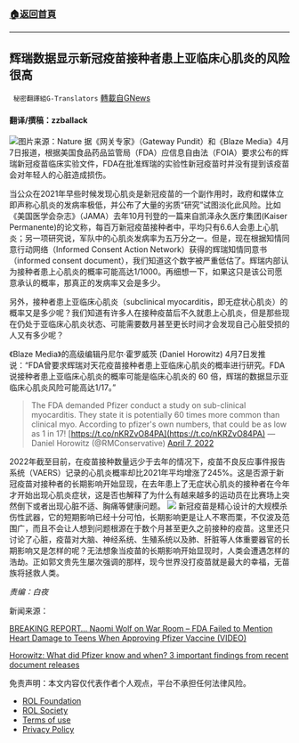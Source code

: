 ###  [:house:返回首頁](https://github.com/ourhimalayas/txt)
---


## 辉瑞数据显示新冠疫苗接种者患上亚临床心肌炎的风险很高
` 秘密翻譯組G-Translators` [轉載自GNews](https://gnews.org/zh-hans/2312673/)

#### 翻译/撰稿：zzballack
![](https://assets.gnews.org/wp-content/uploads/2022/04/image-876.png)图片来源：Nature
据《网关专家》（Gateway Pundit）和《Blaze Media》4月7日报道，根据美国食品药品监管局（FDA）应信息自由法（FOIA）要求公布的辉瑞新冠疫苗临床实验文件，FDA在批准辉瑞的实验性新冠疫苗时并没有提到该疫苗会对年轻人的心脏造成损伤。

当公众在2021年早些时候发现心肌炎是新冠疫苗的一个副作用时，政府和媒体立即声称心肌炎的发病率极低，并公布了大量的劣质“研究”试图淡化此风险。比如《美国医学会杂志》（JAMA）去年10月刊登的一篇来自凯泽永久医疗集团(Kaiser Permanente)的论文称，每百万新冠疫苗接种者中，平均只有6.6人会患上心肌炎；另一项研究说，军队中的心肌炎发病率为五万分之一。但是，现在根据知情同意行动网络（Informed Consent Action Network）获得的辉瑞知情同意书（informed consent document），我们知道这个数字被严重低估了。辉瑞内部认为接种者患上心肌炎的概率可能高达1/1000。再细想一下，如果这只是该公司愿意承认的概率，那真正的发病率又会是多少。

另外，接种者患上亚临床心肌炎（subclinical myocarditis，即无症状心肌炎）的概率又是多少呢？我们知道有许多人在接种疫苗后不久就患上心肌炎，但是那些现在仍处于亚临床心肌炎状态、可能需要数月甚至更长时间才会发现自己心脏受损的人又有多少呢？

《Blaze Media》的高级编辑丹尼尔·霍罗威茨 (Daniel Horowitz) 4月7日发推说：“FDA曾要求辉瑞对天花疫苗接种者患上亚临床心肌炎的概率进行研究。FDA说接种者患上亚临床心肌炎的概率可能是临床心肌炎的 60 倍，辉瑞的数据显示亚临床心肌炎风险可能高达1/17。”



> The FDA demanded Pfizer conduct a study on sub-clinical myocarditis. They state it is potentially 60 times more common than clinical myo. According to pfizer's own numbers, that could be as low as 1 in 17! [https://t.co/nKRZvO84PA](https://t.co/nKRZvO84PA)
> — Daniel Horowitz (@RMConservative) [April 7, 2022](https://twitter.com/RMConservative/status/1512075662109995019?ref_src=twsrc%5Etfw)



2022年截至目前，在疫苗接种数量远少于去年的情况下，疫苗不良反应事件报告系统（VAERS）记录的心肌炎概率却比2021年平均增涨了245%。这是否源于新冠疫苗对接种者的长期影响开始显现，在去年患上了无症状心肌炎的接种者在今年才开始出现心肌炎症状，这是否也解释了为什么有越来越多的运动员在比赛场上突然倒下或者出现心脏不适、胸痛等健康问题。
![](https://assets.gnews.org/wp-content/uploads/2022/04/image-877.png)
新冠疫苗是精心设计的大规模杀伤性武器，它的短期影响已经十分可怕，长期影响更是让人不寒而栗，不仅波及范围广，而且不会让人想到问题根源在于数个月甚至更久之前接种的疫苗。这里还只讨论了心脏，疫苗对大脑、神经系统、生殖系统以及肺、肝脏等人体重要器官的长期影响又是怎样的呢？无法想象当疫苗的长期影响开始显现时，人类会遭遇怎样的浩劫。正如郭文贵先生屡次强调的那样，现今世界没打疫苗就是最大的幸福，无苗族将拯救人类。

*责编：白夜*

新闻来源：

[BREAKING REPORT… Naomi Wolf on War Room – FDA Failed to Mention Heart Damage to Teens When Approving Pfizer Vaccine (VIDEO)](https://www.thegatewaypundit.com/2022/04/breaking-report-naomi-wolf-war-room-fda-failed-mention-heart-damage-teens-approving-pfizer-vaccine-video/)

[Horowitz: What did Pfizer know and when? 3 important findings from recent document releases](https://www.theblaze.com/op-ed/horowitz-what-did-pfizer-know-and-when-3-important-findings-from-recent-document-releases)

 

免责声明：本文内容仅代表作者个人观点，平台不承担任何法律风险。

- [ROL Foundation](https://rolfoundation.org/)
- [ROL Society](https://rolsociety.org/)
- [Terms of use](https://gnews.org/terms-of-use-3/)
- [Privacy Policy](https://gnews.org/privacy-policy/)
